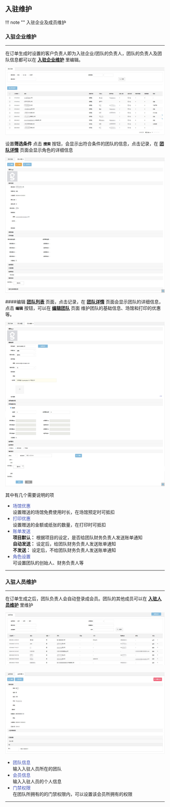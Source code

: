 ## 入驻维护
!!! note ""
    入驻企业及成员维护


### **入驻企业维护**

***

在订单生成时设置的客户负责人即为入驻企业/团队的负责人，团队的负责人及团队信息都可以在 **<u>入驻企业维护</u>** 里编辑。

![050_001](pic/050_001.jpg)

 设置**筛选条件** 点击 **`搜索`** 按钮，会显示出符合条件的团队的信息，点击记录，在 **<u>团队详情</u>** 页面会显示角色的详细信息

![050_002](pic/050_002.jpg)

####编辑
**<u>团队列表</u>** 页面，点击记录，在 **<u>团队详情</u>** 页面会显示团队的详细信息，点击 **`编辑`** 按钮，可以在 **<u>编辑团队</u>** 页面 维护团队的基础信息、场馆和打印的优惠等。

![050_003](pic/050_003.jpg)

其中有几个需要说明的项  

- <font color=#3F51B5>场馆优惠</font> 
  </br>
  设置赠送的场馆免费使用时长，在场馆预定时可抵扣
- <font color=#3F51B5>打印优惠</font> 
  </br>
  设置赠送的金额或纸张的数量，在打印时可抵扣
- <font color=#3F51B5>账单发送</font> 
  </br>
  **项目默认：** 根据项目的设定，是否给团队财务负责人发送账单通知  
  **自动发送：** 设定后，给团队财务负责人发送账单通知  
  **不发送：** 设定后，不给团队财务负责人发送账单通知   
- <font color=#3F51B5>角色设置</font> 
  </br>
  可设置团队的创始人、财务负责人等
  
***

### **入驻人员维护**
***

在订单生成之后，团队负责人会自动登录成会员。团队的其他成员可以在 **<u>入驻人员维护</u>** 里维护

![050_004](pic/050_004.jpg)

####

![050_005](pic/050_005.jpg)

- <font color=#3F51B5>团队信息</font>
  </br>
  输入入驻人员所在的团队
- <font color=#3F51B5>会员信息</font>
  </br>
  输入入驻人员的个人信息
- <font color=#3F51B5>门禁权限</font>
  </br>
  在团队所拥有的的门禁权限内，可以设置该会员所拥有的权限

***

